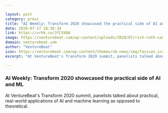 ```yaml
---

layout: post
category: press
title: "AI Weekly: Transform 2020 showcased the practical side of AI and ML"
date: 2020-07-17 18:36:34
link: https://vrhk.co/3fCVX8A
image: https://venturebeat.com/wp-content/uploads/2020/07/rich-roth-commonspirit-health-transform-2020.jpg?w=1200&strip=all
domain: venturebeat.com
author: "VentureBeat"
icon: https://venturebeat.com/wp-content/themes/vb-news/img/favicon.ico
excerpt: "At VentureBeat's Transform 2020 summit, panelists talked about practical, real-world applications of AI and machine learning as opposed to theoretical."

---
```


### AI Weekly: Transform 2020 showcased the practical side of AI and ML

At VentureBeat's Transform 2020 summit, panelists talked about practical, real-world applications of AI and machine learning as opposed to theoretical.